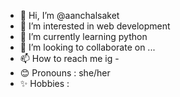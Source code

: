 - 👋 Hi, I’m @aanchalsaket
- 👀 I’m interested in web development
- 🌱 I’m currently learning python
- 💞️ I’m looking to collaborate on ...
- 📫 How to reach me ig -
- 😊 Pronouns : she/her
- ✨ Hobbies : 

<!---
aanchalsaket/aanchalsaket is a ✨ special ✨ repository because its `README.md` (this file) appears on your GitHub profile.
You can click the Preview link to take a look at your changes.
--->

